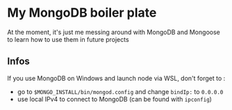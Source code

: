 # My MongoDB boiler plate

At the moment, it's just me messing around with MongoDB and Mongoose to learn how to use them in future projects

## Infos
If you use MongoDB on Windows and launch node via WSL, don't forget to :
 + go to `$MONGO_INSTALL/bin/mongod.config` and change `bindIp:` to `0.0.0.0`
 + use local IPv4 to connect to MongoDB (can be found with `ipconfig`)
